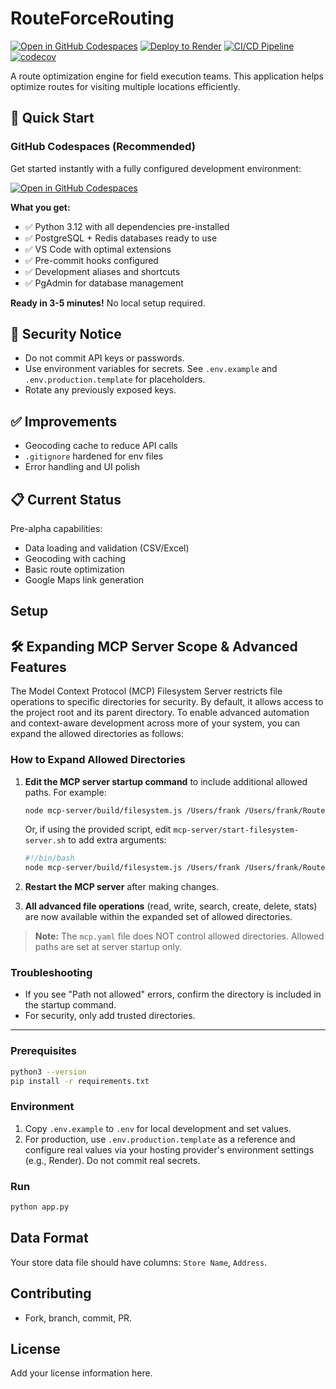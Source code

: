 # RouteForceRouting

[![Open in GitHub Codespaces](https://img.shields.io/badge/Open%20in-Codespaces-blue?logo=github)](https://github.com/codespaces/new?hide_repo_select=true&ref=main&repo=ApacheEcho/RouteForceRouting)
[![Deploy to Render](https://img.shields.io/badge/Deploy%20to-Render-46e3b7.svg)](https://render.com/deploy?repo=https://github.com/ApacheEcho/RouteForceRouting)
[![CI/CD Pipeline](https://github.com/ApacheEcho/RouteForceRouting/workflows/RouteForce%20CI%2FCD%20Pipeline/badge.svg)](https://github.com/ApacheEcho/RouteForceRouting/actions)
[![codecov](https://codecov.io/gh/ApacheEcho/RouteForceRouting/branch/main/graph/badge.svg)](https://codecov.io/gh/ApacheEcho/RouteForceRouting)

A route optimization engine for field execution teams. This application helps optimize routes for visiting multiple locations efficiently.

## 🚀 Quick Start

### GitHub Codespaces (Recommended)
Get started instantly with a fully configured development environment:

[![Open in GitHub Codespaces](https://img.shields.io/badge/Open%20in-Codespaces-blue?logo=github&style=for-the-badge)](https://github.com/codespaces/new?hide_repo_select=true&ref=main&repo=ApacheEcho/RouteForceRouting)

**What you get:**
- ✅ Python 3.12 with all dependencies pre-installed
- ✅ PostgreSQL + Redis databases ready to use
- ✅ VS Code with optimal extensions
- ✅ Pre-commit hooks configured
- ✅ Development aliases and shortcuts
- ✅ PgAdmin for database management

**Ready in 3-5 minutes!** No local setup required.

## 🚨 Security Notice

- Do not commit API keys or passwords.
- Use environment variables for secrets. See `.env.example` and `.env.production.template` for placeholders.
- Rotate any previously exposed keys.

## ✅ Improvements

- Geocoding cache to reduce API calls
- `.gitignore` hardened for env files
- Error handling and UI polish

## 📋 Current Status

Pre-alpha capabilities:
- Data loading and validation (CSV/Excel)
- Geocoding with caching
- Basic route optimization
- Google Maps link generation

## Setup
## 🛠️ Expanding MCP Server Scope & Advanced Features

The Model Context Protocol (MCP) Filesystem Server restricts file operations to specific directories for security. By default, it allows access to the project root and its parent directory. To enable advanced automation and context-aware development across more of your system, you can expand the allowed directories as follows:

### How to Expand Allowed Directories

1. **Edit the MCP server startup command** to include additional allowed paths. For example:

	```bash
	node mcp-server/build/filesystem.js /Users/frank /Users/frank/RouteForceRouting /any/other/path
	```

	Or, if using the provided script, edit `mcp-server/start-filesystem-server.sh` to add extra arguments:

	```bash
	#!/bin/bash
	node mcp-server/build/filesystem.js /Users/frank /Users/frank/RouteForceRouting
	```

2. **Restart the MCP server** after making changes.

3. **All advanced file operations** (read, write, search, create, delete, stats) are now available within the expanded set of allowed directories.

> **Note:** The `mcp.yaml` file does NOT control allowed directories. Allowed paths are set at server startup only.

### Troubleshooting

- If you see "Path not allowed" errors, confirm the directory is included in the startup command.
- For security, only add trusted directories.

---

### Prerequisites

```bash
python3 --version
pip install -r requirements.txt
```

### Environment

1. Copy `.env.example` to `.env` for local development and set values.
2. For production, use `.env.production.template` as a reference and configure real values via your hosting provider's environment settings (e.g., Render). Do not commit real secrets.

### Run

```bash
python app.py
```

## Data Format

Your store data file should have columns: `Store Name`, `Address`.

## Contributing

- Fork, branch, commit, PR.

## License

Add your license information here.